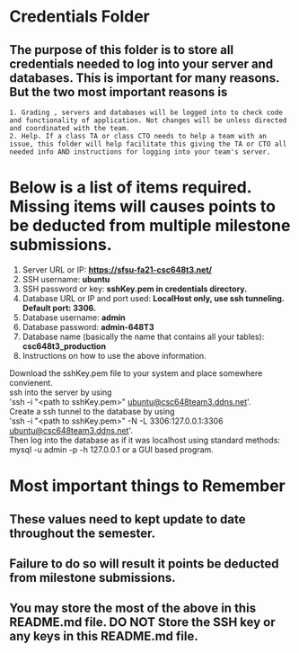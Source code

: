 # Credentials Folder

## The purpose of this folder is to store all credentials needed to log into your server and databases. This is important for many reasons. But the two most important reasons is
    1. Grading , servers and databases will be logged into to check code and functionality of application. Not changes will be unless directed and coordinated with the team.
    2. Help. If a class TA or class CTO needs to help a team with an issue, this folder will help facilitate this giving the TA or CTO all needed info AND instructions for logging into your team's server. 


# Below is a list of items required. Missing items will causes points to be deducted from multiple milestone submissions.

1. Server URL or IP: <b>https://sfsu-fa21-csc648t3.net/</b>
2. SSH username: <b>ubuntu</b>
3. SSH password or key: <b>sshKey.pem in credentials directory.</b>
4. Database URL or IP and port used: <b>LocalHost only, use ssh tunneling. Default port: 3306.</b>
5. Database username: <b>admin</b>
6. Database password: <b>admin-648T3</b>
7. Database name (basically the name that contains all your tables): <b>csc648t3_production</b>
8. Instructions on how to use the above information.

Download the sshKey.pem file to your system and place somewhere convienent. 
<br>ssh into the server by using <br>'ssh -i  "\<path to sshKey.pem>" ubuntu@csc648team3.ddns.net'. 
<br> Create a ssh tunnel to the database by using 
<br>'ssh -i  "\<path to sshKey.pem>" -N -L 3306:127.0.0.1:3306 ubuntu@csc648team3.ddns.net'. 
<br>Then log into the database as if it was localhost using standard methods: mysql -u admin -p -h 127.0.0.1 or a GUI based program.

# Most important things to Remember
## These values need to kept update to date throughout the semester. <br>
## <strong>Failure to do so will result it points be deducted from milestone submissions.</strong><br>
## You may store the most of the above in this README.md file. DO NOT Store the SSH key or any keys in this README.md file.

